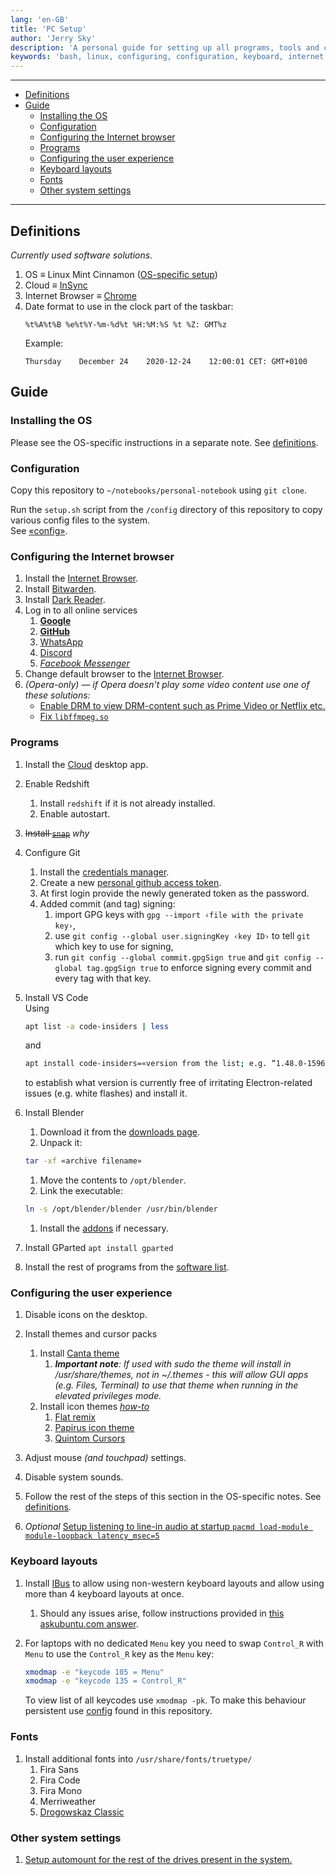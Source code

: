 ```yaml
---
lang: 'en-GB'
title: 'PC Setup'
author: 'Jerry Sky'
description: 'A personal guide for setting up all programs, tools and configuration files for personal use.'
keywords: 'bash, linux, configuring, configuration, keyboard, internet, browser, definitions, system, os, user, experience'
---
```


---

- [Definitions](#definitions)
- [Guide](#guide)
    - [Installing the OS](#installing-the-os)
    - [Configuration](#configuration)
    - [Configuring the Internet browser](#configuring-the-internet-browser)
    - [Programs](#programs)
    - [Configuring the user experience](#configuring-the-user-experience)
    - [Keyboard layouts](#keyboard-layouts)
    - [Fonts](#fonts)
    - [Other system settings](#other-system-settings)

---

## Definitions

*Currently used software solutions.*

1. OS $\equiv$ Linux Mint Cinnamon ([OS-specific setup](linux-mint-setup.md))
2. Cloud $\equiv$ [InSync](https://www.insynchq.com/)
3. Internet Browser $\equiv$ [Chrome](https://www.google.com/chrome/)
4. Date format to use in the clock part of the taskbar:
    ```
    %t%A%t%B %e%t%Y-%m-%d%t %H:%M:%S %t %Z: GMT%z
    ```
    Example:
    ```
    Thursday    December 24    2020-12-24    12:00:01 CET: GMT+0100
    ```

## Guide

### Installing the OS

Please see the OS-specific instructions in a separate note. See [definitions](#definitions).

### Configuration

Copy this repository to `~/notebooks/personal-notebook` using `git clone`.

Run the `setup.sh` script from the `/config` directory of this repository to copy various config files to the system.\
See [«config»](../config/readme.md).

### Configuring the Internet browser

1. Install the [Internet Browser](#definitions).
2. Install [Bitwarden](https://bitwarden.com/#download).
3. Install [Dark Reader](https://chrome.google.com/webstore/detail/dark-reader/eimadpbcbfnmbkopoojfekhnkhdbieeh).
4. Log in to all online services
    1. [**Google**](accounts.google.com/)
    2. [**GitHub**](https://github.com/login)
    3. [WhatsApp](https://web.whatsapp.com/)
    4. [Discord](https://discordapp.com/channels/@me)
    5. [*Facebook Messenger*](https://www.messenger.com/)
5. Change default browser to the [Internet Browser](#definitions).
6. *(Opera-only) — if Opera doesn't play some video content use one of these solutions:*
    - [Enable DRM to view DRM-content such as Prime Video or Netflix etc.](https://forums.opera.com/topic/28663/widevine-and-opera/29)
    - [Fix `libffmpeg.so`](https://forums.opera.com/topic/30254/solved-video-playback-issues/7)

### Programs

1. Install the [Cloud](#definitions) desktop app.

2. Enable Redshift
    1. Install `redshift` if it is not already installed.
    1. Enable autostart.

3. ~~Install [`snap`](https://snapcraft.io/docs/installing-snap-on-linux-mint)~~ *why*

4. Configure Git
    1. Install the [credentials manager](https://stackoverflow.com/questions/36585496/error-when-using-git-credential-helper-with-gnome-keyring-as-sudo/40312117#40312117).
    2. Create a new [personal github access token](https://github.com/settings/tokens).
    3. At first login provide the newly generated token as the password.
    4. Added commit (and tag) signing:
        1. import GPG keys with `gpg --import ‹file with the private key›`,
        2. use `git config --global user.signingKey ‹key ID›` to tell `git` which key to use for signing,
        3. run `git config --global commit.gpgSign true` and `git config --global tag.gpgSign true` to enforce signing every commit and every tag with that key.

5. Install VS Code\
    Using
    ```sh
    apt list -a code-insiders | less
    ```
    and
    ```sh
    apt install code-insiders=«version from the list; e.g. “1.48.0-1596120937”»
    ```
    to establish what version is currently free of irritating Electron-related issues (e.g. white flashes) and install it.

6. Install Blender
    1. Download it from the [downloads page](https://www.blender.org/download/).
    2. Unpack it:
    ```sh
    tar -xf «archive filename»
    ```
    1. Move the contents to `/opt/blender`.
    2. Link the executable:
    ```sh
    ln -s /opt/blender/blender /usr/bin/blender
    ```
    1. Install the [addons](blender-notes.md#addons) if necessary.

7. Install GParted `apt install gparted`

8.  Install the rest of programs from the [software list](software-list.md).

### Configuring the user experience

1. Disable icons on the desktop.

2.  Install themes and cursor packs
    1. Install [Canta theme](https://github.com/vinceliuice/Canta-theme)
        1. *__Important note__: If used with sudo the theme will install in /usr/share/themes, not in ~/.themes - this will allow GUI apps (e.g. Files, Terminal) to use that theme when running in the elevated privileges mode.*
    2. Install icon themes *[how-to](https://snwh.org/paper/download)*
        1. [Flat remix](https://drasite.com/flat-remix )
        2. [Papirus icon theme](https://github.com/PapirusDevelopmentTeam/papirus-icon-theme#installation)
          <!-- spellchecker: disable-next-line -->
        3. [Quintom Cursors](https://www.gnome-look.org/p/1329799/)

3. Adjust mouse *(and touchpad)* settings.

4. Disable system sounds.

5. Follow the rest of the steps of this section in the OS-specific notes. See [definitions](#definitions).

    <!-- spellchecker: disable-next-line -->
6. *Optional* [Setup listening to line-in audio at startup `pacmd load-module module-loopback latency_msec=5`](https://unix.stackexchange.com/questions/263274/pipe-mix-line-in-to-output-in-pulseaudio)

### Keyboard layouts

1. Install [IBus](https://forums.linuxmint.com/viewtopic.php?t=160272) to allow using non-western keyboard layouts and allow using more than 4 keyboard layouts at once.
    1.  Should any issues arise, follow instructions provided in [this askubuntu.com answer](https://askubuntu.com/a/793046).

2. For laptops with no dedicated `Menu` key you need to swap `Control_R` with `Menu` to use the `Control_R` key as the `Menu` key:
    ```bash
    xmodmap -e "keycode 105 = Menu"
    xmodmap -e "keycode 135 = Control_R"
    ```
    To view list of all keycodes use `xmodmap -pk`.
    To make this behaviour persistent use [config](../config/readme.md) found in this repository.

### Fonts

1. Install additional fonts into `/usr/share/fonts/truetype/`
    1. Fira Sans
    2. Fira Code
    3. Fira Mono
    4. Merriweather
    5. [Drogowskaz Classic](http://www.drogowskazclassic.pl/pismo.php)

### Other system settings

1.  [Setup automount for the rest of the drives present in the system.](https://fossbytes.com/how-to-auto-mount-partitions-on-boot-in-linux-easily/)
